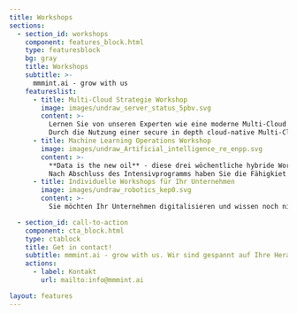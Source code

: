 ```yaml
---
title: Workshops
sections:
  - section_id: workshops
    component: features_block.html
    type: featuresblock
    bg: gray
    title: Workshops
    subtitle: >-
      mmmint.ai - grow with us
    featureslist:
      - title: Multi-Cloud Strategie Workshop
        image: images/undraw_server_status_5pbv.svg
        content: >-
          Lernen Sie von unseren Experten wie eine moderne Multi-Cloud Strategie ihre Digitalen Transformation voran bringen kann. 
          Durch die Nutzung einer secure in depth cloud-native Multi-Cloud Strategie wird Ihre IT Transformation nicht nur deutlich modernisiert sondern gleichzeitig zukunftssicher und deutlich verlässlichlicher gestaltet.
      - title: Machine Learning Operations Workshop
        image: images/undraw_Artificial_intelligence_re_enpp.svg
        content: >-
          **Data is the new oil** - diese drei wöchentliche hybride Workshop-Serie zu MLOps vermittelt Ihnen anhand von neusten Trainingsmaterial, sowie Hand-On Beratung wie Sie ihre Machine Learning Workloads in die Produktion bringen. 
          Nach Abschluss des Intensivprogramms haben Sie die Fähigkiet Ihre Bereistellungsgeschwindigkeit von Machine Learning Alogrithmen in die Produktion deutlich zu erhöhen.
      - title: Individuelle Workshops für Ihr Unternehmen
        image: images/undraw_robotics_kep0.svg
        content: >-
          Sie möchten Ihr Unternehmen digitalisieren und wissen noch nicht wie? Wir bieten eine Reihe von Workshops zum Thema Digitaler Transformation.

  - section_id: call-to-action
    component: cta_block.html
    type: ctablock
    title: Get in contact! 
    subtitle: mmmint.ai - grow with us. Wir sind gespannt auf Ihre Herausforderung.
    actions:
      - label: Kontakt
        url: mailto:info@mmmint.ai

layout: features
---
```


